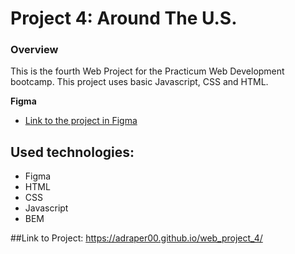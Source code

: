 # Project 4: Around The U.S.

### Overview

This is the fourth Web Project for the Practicum Web Development bootcamp. This project uses basic Javascript, CSS and HTML.

**Figma**

- [Link to the project in Figma](https://www.figma.com/file/SurN1jaeEQIhuZEDMhmWWf/Sprint-4-Around-The-U.S.-desktop-mobile?node-id=0%3A1)

## Used technologies:

- Figma
- HTML
- CSS
- Javascript
- BEM

##Link to Project:
https://adraper00.github.io/web_project_4/
